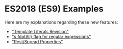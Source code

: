 # ES2018 (ES9) Examples

Here are my explanations regarding these new features:

* ["Template Literals Revision"](http://nitayneeman.com/posts/a-taste-from-ecmascript-2018/#template-literals-revision)
* ["s (dotAll) flag for regular expressions"](http://nitayneeman.com/posts/a-taste-from-ecmascript-2018/#a-new-s-flag-for-regex)
* ["Rest/Spread Properties"](http://nitayneeman.com/posts/object-rest-and-spread-properties-in-ecmascript-2018)
